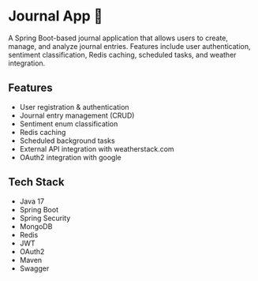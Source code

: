 # Journal App 📝

A Spring Boot-based journal application that allows users to create, manage, and analyze journal entries.
Features include user authentication, sentiment classification, Redis caching, scheduled tasks, and weather integration.

## Features
- User registration & authentication
- Journal entry management (CRUD)
- Sentiment enum classification
- Redis caching
- Scheduled background tasks
- External API integration with weatherstack.com
- OAuth2 integration with google

## Tech Stack
- Java 17
- Spring Boot
- Spring Security
- MongoDB
- Redis
- JWT
- OAuth2
- Maven
- Swagger
